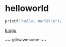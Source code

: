 # helloworld
```cpp
printf("Hello, World!\n");
```
[luogu](http://www.luogu.org/space/show?uid=107946)

~~ gitisawesome ~~